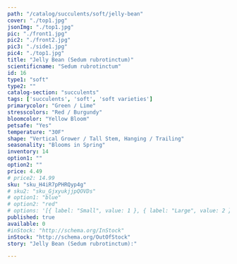 ```yaml
---
path: "/catalog/succulents/soft/jelly-bean"
cover: "./top1.jpg"
jsonImg: "./top1.jpg"
pic: "./front1.jpg"
pic2: "./front2.jpg"
pic3: "./side1.jpg"
pic4: "./top1.jpg"
title: "Jelly Bean (Sedum rubrotinctum)"
scientificname: "Sedum rubrotinctum"
id: 16 
type1: "soft"
type2: ""
catalog-section: "succulents"
tags: ['succulents', 'soft', 'soft varieties']
primarycolor: "Green / Lime"
stresscolors: "Red / Burgundy"
bloomcolor: "Yellow Bloom"
petsafe: "Yes"
temperature: "30F"
shape: "Vertical Grower / Tall Stem, Hanging / Trailing"
seasonality: "Blooms in Spring"
inventory: 14
option1: ""
option2: ""
price: 4.49
# price2: 14.99
sku: "sku_H4iR7pPHRQyp4g"
# sku2: "sku_GjxyukjjpQOVDs"
# option1: "blue"
# option2: "red"
# options: '[{ label: "Small", value: 1 }, { label: "Large", value: 2 }]'
published: true
available: 0
#inStock: "http://schema.org/InStock"
inStock: "http://schema.org/OutOfStock"
story: "Jelly Bean (Sedum rubrotinctum):"

---
```

